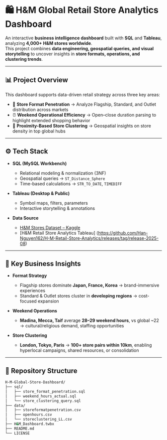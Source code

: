 # 🛍️ H&M Global Retail Store Analytics Dashboard  

An interactive **business intelligence dashboard** built with **SQL** and **Tableau**, analyzing **4,000+ H&M stores worldwide**.  
This project combines **data engineering, geospatial queries, and visual storytelling** to uncover insights in **store formats, operations, and clustering trends**.  

---

## 📊 Project Overview  
This dashboard supports data-driven retail strategy across three key areas:  

- 📌 **Store Format Penetration** → Analyze Flagship, Standard, and Outlet distribution across markets  
- ⏰ **Weekend Operational Efficiency** → Open–close duration parsing to highlight extended shopping behavior  
- 📍 **Proximity-Based Store Clustering** → Geospatial insights on store density in top global hubs  

---

## ⚙️ Tech Stack  
- **SQL (MySQL Workbench)**  
  - Relational modeling & normalization (3NF)  
  - Geospatial queries → `ST_Distance_Sphere`  
  - Time-based calculations → `STR_TO_DATE`, `TIMEDIFF`  

- **Tableau (Desktop & Public)**  
  - Symbol maps, filters, parameters  
  - Interactive storytelling & annotations  

- **Data Source**  
  - [H&M Stores Dataset – Kaggle](https://www.kaggle.com/datasets/shivamb/hm-stores-dataset)  
  - [H&M Retail Store Analytics Tableau] (https://github.com/Han-Nguyen162/H-M-Retail-Store-Analytics/releases/tag/release-2025-08)

---

## 🧠 Key Business Insights  
- **Format Strategy**  
  - Flagship stores dominate **Japan, France, Korea** → brand-immersive experiences  
  - Standard & Outlet stores cluster in **developing regions** → cost-focused expansion  

- **Weekend Operations**  
  - **Madina, Mecca, Taif** average **28–29 weekend hours**, vs global ~22 → cultural/religious demand, staffing opportunities  

- **Store Clustering**  
  - **London, Tokyo, Paris** → **100+ store pairs within 10km**, enabling hyperlocal campaigns, shared resources, or consolidation  

---

## 📂 Repository Structure  
```bash
H-M-Global-Store-Dashboard/
├── sql/
│   ├── store_format_penetration.sql
│   ├── weekend_hours_actual.sql
│   └── store_clustering_query.sql
├── data/
│   ├── storeformatpenetration.csv
│   ├── openhours.csv
│   └── storeclustering_LL.csv
├── H&M_Dashboard.twbx
├── README.md
└── LICENSE
